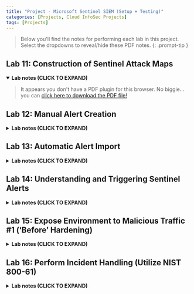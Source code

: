 ```yaml
---
title: "Project - Microsoft Sentinel SIEM (Setup + Testing)"
categories: [Projects, Cloud InfoSec Projects]
tags: [Projects]
---
```

> Below you'll find the notes for performing each lab in this project. Select the dropdowns to reveal/hide these PDF notes.
{: .prompt-tip }

## Lab 11: Construction of Sentinel Attack Maps

<details open>
  <summary>
    <strong>Lab notes (CLICK TO EXPAND)</strong>
  </summary>
  <blockquote>
    <object data="/assets/lab%20notes/lab11.pdf" type="application/pdf" width="100%" height="600px"> 
      <p>It appears you don't have a PDF plugin for this browser.
       No biggie... you can <a href="/assets/lab%20notes/lab11.pdf">click here to download the PDF file!</a></p>  
    </object>
  </blockquote>
</details>

## Lab 12: Manual Alert Creation

<details>
  <summary>
    <strong>Lab notes (CLICK TO EXPAND)</strong>
  </summary>
  <blockquote>
    <object data="/assets/lab%20notes/lab12.pdf" type="application/pdf" width="100%" height="600px"> 
      <p>It appears you don't have a PDF plugin for this browser.
       No biggie... you can <a href="/assets/lab%20notes/lab12.pdf">click here to download the PDF file!</a></p>  
    </object>
  </blockquote>
</details>

## Lab 13: Automatic Alert Import

<details>
  <summary>
    <strong>Lab notes (CLICK TO EXPAND)</strong>
  </summary>
  <blockquote>
    <object data="/assets/lab%20notes/lab13.pdf" type="application/pdf" width="100%" height="600px"> 
      <p>It appears you don't have a PDF plugin for this browser.
       No biggie... you can <a href="/assets/lab%20notes/lab13.pdf">click here to download the PDF file!</a></p>  
    </object>
  </blockquote>
</details>

## Lab 14: Understanding and Triggering Sentinel Alerts

<details>
  <summary>
    <strong>Lab notes (CLICK TO EXPAND)</strong>
  </summary>
  <blockquote>
    <object data="/assets/lab%20notes/lab14.pdf" type="application/pdf" width="100%" height="600px"> 
      <p>It appears you don't have a PDF plugin for this browser.
       No biggie... you can <a href="/assets/lab%20notes/lab14.pdf">click here to download the PDF file!</a></p>  
    </object>
  </blockquote>
</details>

## Lab 15: Expose Environment to Malicious Traffic #1 (‘Before’ Hardening)

<details>
  <summary>
    <strong>Lab notes (CLICK TO EXPAND)</strong>
  </summary>
  <blockquote>
    <object data="/assets/lab%20notes/lab15.pdf" type="application/pdf" width="100%" height="600px"> 
      <p>It appears you don't have a PDF plugin for this browser.
       No biggie... you can <a href="/assets/lab%20notes/lab15.pdf">click here to download the PDF file!</a></p>  
    </object>
  </blockquote>
</details>

## Lab 16: Perform Incident Handling (Utilize NIST 800-61)

<details>
  <summary>
    <strong>Lab notes (CLICK TO EXPAND)</strong>
  </summary>
  <blockquote>
    <object data="/assets/lab%20notes/lab16.pdf" type="application/pdf" width="100%" height="600px"> 
      <p>It appears you don't have a PDF plugin for this browser.
       No biggie... you can <a href="/assets/lab%20notes/lab16.pdf">click here to download the PDF file!</a></p>  
    </object>
  </blockquote>
</details>
